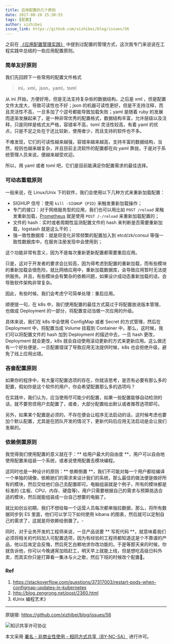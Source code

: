 ```yaml
---
title: 应用配置的几个原则
date: 2017-08-28 15:30:53
tags: [配置]
author: xizhibei
issue_link: https://github.com/xizhibei/blog/issues/56
---
```

<!-- en_title: principles-about-app-configuration -->

之前在 [《应用配置管理实践》](https://github.com/xizhibei/blog/issues/41) 中提到过配置的管理方式，这次我专门来说说在工程实践中总结的一些应用配置原则。

### 简单友好原则
我们先回顾下一些常用的配置文件格式

> ini，xml，json，yaml，toml

从 ini 开始，方便好用，但是无法支持复杂些的数据结构，之后是 xml ，但是配置文件太庞大，导致可读性也不好；json 的机器可读性更好，但是不支持注释，而且灵活性不高，一旦多加了个逗号都能导致加载失败；yaml 是随着 ruby 的发展而逐渐发展起来了，是一种非常优秀的配置格式，数据结构丰富，允许层级以及注释，只是同样是格式太严格，容错率不高，toml 灵活性较高，有着 yaml 的优点，只是不足之处在于还比较新，使用者少，而且支持的软件也不多。

不难发现，它们的可读性越来越强，容错率越来越高，支持丰富的数据结构，当然，规则也越来越复杂，并且目前主流软件的配置都在向 yaml 靠拢，于是对于系统管理人员来说，便越来越受欢迎。

所以，用 yaml 或者 toml 吧，它们是目前能满足你配置需求的最佳选择。

### 可动态重载原则
一般来说，在 Linux/Unix 下的软件，我们会使用以下几种方式来重新加载配置：

- SIGHUP 信号：使用 `kill -SIGHUP {PID}` 来触发重新加载操作；
- 专门的接口：对于网络服务型的应用，我们也可以用比如 `POST /reload` 来触发重新加载，[Prometheus](https://github.com/xizhibei/blog/issues/54) 就是使用 `POST /-/reload` 来重新加载配置的；
- 文件的 hash：实时或者周期性监测配置文件的 hash 来判断是否需要重新加载，logstash 就是这么干的；
- 强一致性数据库：就是将变化非常频繁的配置加入到 etcd/zk/consul 等强一致性数据库中，在服务注册发现中会使用到；

这个功能非常有意义，因为不是每次重新更新配置都需要重启应用。

只是，这对于开发者的要求会比较高，因为得考虑到配置的重新加载，而有些模块的重新加载会很危险，就比网络应用中，重新加载数据库，会导致应用暂时无法提供服务。并且，有些模块会有繁杂的依赖问题，如果设计成动态重新加载的话，会导致软件架构非常复杂。

因此，有些时候，我们会考虑宁可简单处理：重启应用。

顺便提一句，在 k8s 中，我们使用配置的最佳方式莫过于将配置放进版本管理，也做成 Deployment 的一部分，将配置变动当做一次应用的升级。

具体来说，我们在 k8s 中会使用 ConfigMap 或者 Secret 的方式管理，然后在 Deployment 中，将配置当成 Volume 挂载到 Container 中，那么，这时候，我们可以将配置文件的 hash 加到 Deployment 的描述中去，一旦 hash 更改，Deployment 就会更改，k8s 就会自动使用滚动更新的方式来更新应用。这么做还有一个好处便是，一旦配置错误了导致应用无法提供时候，k8s 也会拒绝升级，避免了线上应用出错。

### 吝啬配置原则
如果你的程序中，有大量可配置选项的存在，你就该思考，是否有必要有那么多的配置，假如你是这个软件的用户，你会希望配置那么多的选项吗？

在实践中，我们认为，应当使用尽可能少的配置，如果一些配置能够自动检测的话，就不要劳烦用户去配置了，或者，大部分配置给出默认或者推荐选项即可。

另外，如果某个配置是必须的，不存在便会让程序无法启动的话，这时候考虑也要加个默认配置，尤其是在团队开发的情况下，更新代码后应用无法启动是会让我们发飙的。


### 依赖倒置原则
我觉得我们使用配置的意义就在于：** 给用户最大的自由度 **，用户可以自由地使用配置来组装一个系统，或者说使用配置去模块编程。

这同时也是一种设计的原则：** 依赖倒置 **，我们不可能对每一个用户都给编译一个单独的镜像，依赖她们的需求来设计我们的系统，那么最佳的做法便是做好所有的模块，然后交给他们自己去配置即可。电脑组装就是个例子，所有的模块都是标准的 (主板、CPU、内存、硬盘等)，用户只需要根据自己的需求与预算挑选合适的模块，然后就能组装成一台自己想要的电脑了。

就比如创业初期，我们不想给每一个运营人员每次都单独拉数据，那么，将所有数据同步到 ES 里面，他们可以学习下如何使用 kibana 的图表，然后就可以定制自己的需求了，这就是将依赖给倒置了。-

同时，对于业务开发的工程师来说，一旦产品说要 ** 写死代码 **，就意味着我们必须将相关的代码加入可配置选项，因为有经验的工程师都知道这是个不靠谱的产品，他以后肯定会反悔，然后死乞白赖地求你改功能的。于是等那天来的时候，你就告诉他，你可以今晚通宵加班赶工，明天早上就能上线，但是想吃高级日料外卖，而其实你只是打算看一集冰与火之歌，然后下班的时候改个配置🙈。


### Ref
1. https://stackoverflow.com/questions/37317003/restart-pods-when-configmap-updates-in-kubernetes
2. http://blog.zengrong.net/post/2360.html
3. 《Unix 编程艺术》



***
原链接: https://github.com/xizhibei/blog/issues/56

![知识共享许可协议](https://i.creativecommons.org/l/by-nc-sa/4.0/88x31.png "署名 - 非商业性使用 - 相同方式共享（BY-NC-SA）")

本文采用 [署名 - 非商业性使用 - 相同方式共享（BY-NC-SA）](https://creativecommons.org/licenses/by-nc-sa/4.0/deed.zh) 进行许可。
